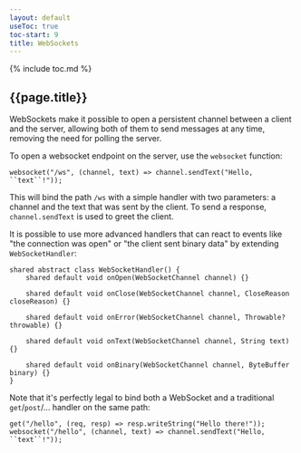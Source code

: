 ```yaml
---
layout: default
useToc: true
toc-start: 9
title: WebSockets
---
```


{% include toc.md %}

## {{page.title}}

WebSockets make it possible to open a persistent channel between a client and the
server, allowing both of them to send messages at any time, removing the need for
polling the server.

To open a websocket endpoint on the server, use the `websocket` function:

    websocket("/ws", (channel, text) => channel.sendText("Hello, ``text``!"));

This will bind the path `/ws` with a simple handler with two parameters: a channel and
the text that was sent by the client. To send a response, `channel.sendText` is used to
greet the client.

It is possible to use more advanced handlers that can react to events like "the connection
was open" or "the client sent binary data" by extending `WebSocketHandler`:

    shared abstract class WebSocketHandler() {
        shared default void onOpen(WebSocketChannel channel) {}

        shared default void onClose(WebSocketChannel channel, CloseReason closeReason) {}

        shared default void onError(WebSocketChannel channel, Throwable? throwable) {}

        shared default void onText(WebSocketChannel channel, String text) {}

        shared default void onBinary(WebSocketChannel channel, ByteBuffer binary) {}
    }

Note that it's perfectly legal to bind both a WebSocket and a traditional `get`/`post`/… 
handler on the same path:

    get("/hello", (req, resp) => resp.writeString("Hello there!"));
    websocket("/hello", (channel, text) => channel.sendText("Hello, ``text``!"));


